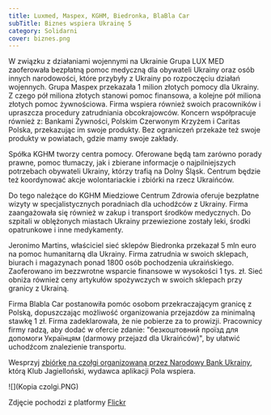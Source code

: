 ```yaml
---
title: Luxmed, Maspex, KGHM, Biedronka, BlaBla Car
subTitle: Biznes wspiera Ukrainę 5
category: Solidarni
cover: biznes.png
---
```


W związku z działaniami wojennymi na Ukrainie Grupa LUX MED zaoferowała bezpłatną pomoc medyczną dla obywateli Ukrainy oraz osób innych narodowości, które przybyły z Ukrainy po rozpoczęciu działań wojennych.
Grupa Maspex przekazała 1 milion złotych pomocy dla Ukrainy. Z czego pół miliona złotych stanowi pomoc finansowa, a kolejne pół miliona złotych pomoc żywnościowa. Firma wspiera również swoich pracowników i upraszcza procedury zatrudniania obcokrajowców.
Koncern współpracuje również z: Bankami Żywności, Polskim Czerwonym Krzyżem i Caritas Polska, przekazując im swoje produkty. Bez ograniczeń przekaże też swoje produkty w powiatach, gdzie mamy swoje zakłady.

Spółka KGHM tworzy centra pomocy. Oferowane będą tam zarówno porady prawne, pomoc tłumaczy, jak i zbierane informacje o najpilniejszych potrzebach obywateli Ukrainy, którzy trafią na Dolny Śląsk. Centrum będzie też koordynować akcje wolontariackie i zbiórki na rzecz Ukraińców.

Do tego należące do KGHM Miedziowe Centrum Zdrowia oferuje bezpłatne wizyty w specjalistycznych poradniach dla uchodźców z Ukrainy. Firma zaangażowała się również w zakup i transport środków medycznych. Do szpitali w oblężonych miastach Ukrainy przewiezione zostały leki, środki opatrunkowe i inne medykamenty.

Jeronimo Martins, właściciel sieć sklepów Biedronka przekazał 5 mln euro na pomoc humanitarną dla Ukrainy. Firma zatrudnia w swoich sklepach, biurach i magazynach ponad 1800 osób pochodzenia ukraińskiego. Zaoferowano im bezzwrotne wsparcie finansowe w wysokości 1 tys. zł. Sieć obniża również ceny artykułów spożywczych w swoich sklepach przy granicy z Ukrainą.

Firma Blabla Car postanowiła pomóc osobom przekraczającym granicę z Polską, dopuszczając możliwość organizowania przejazdów za minimalną stawkę 1 zł. Firma zadeklarowała, że nie pobierze za to prowizji. Pracownicy firmy radzą, aby dodać w ofercie zdanie: "безкоштовний проїзд для допомоги Українцям (darmowy przejazd dla Ukraińców)", by ułatwić uchodźcom znalezienie transportu.

Wesprzyj [zbiórkę na czołgi organizowaną przez Narodowy Bank Ukrainy](https://klubjagiellonski.pl/wesprzyj-ukrainska-armie/), którą Klub Jagielloński, wydawca aplikacji Pola wspiera.

![](Kopia czolgi.PNG)

Zdjęcie pochodzi z platformy [Flickr](https://www.flickr.com/)
